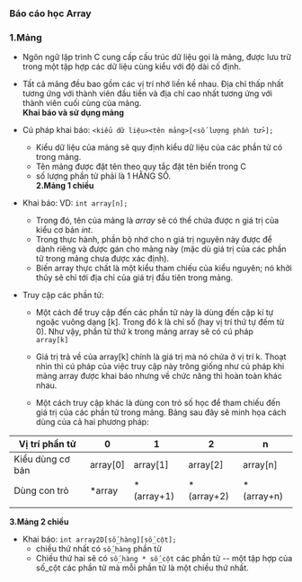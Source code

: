 ### Báo cáo học Array
### **1.Mảng**  
- Ngôn ngữ lập trình C cung cấp cấu trúc dữ liệu gọi là mảng, được lưu trữ trong một tập hợp các dữ liệu cùng kiểu với độ dài cố định.  
- Tất cả mảng đều bao gồm các vị trí nhớ liền kề nhau. Địa chỉ thấp nhất tương ứng với thành viên đầu tiền và địa chỉ cao nhất tương ứng với thành viên cuối cùng của mảng.  
**Khai báo và sử dụng mảng**  
- Cú pháp khai báo: ```<kiểu dữ liệu><tên mảng>[<số lượng phần tử>];```
    - Kiểu dữ liệu của mảng sẽ quy định kiểu dữ liệu của các phần tử có trong mảng.
    - Tên mảng được đặt tên theo quy tắc đặt tên biến trong C 
    -  số lượng phần tử phải là 1 HẰNG SỐ.  
**2.Mảng 1 chiều**
 
- Khai báo: VD: ```int array[n];```  
    - Trong đó, tên của mảng là *array* sẽ có thể chứa được n giá trị của kiểu cơ bản *int*. 
    - Trong thực hành, phần bộ nhớ cho n giá trị nguyên này được để dành riêng và được gán cho mảng này (mặc dù giá trị của các phần tử trong mảng chưa được xác định).   
    - Biến array thực chất là một kiểu tham chiếu của kiểu nguyên; nó khởi thủy sẽ chỉ tới địa chỉ của giá trị đầu tiên trong mảng.  
- Truy cập các phần tử:  
    - Một cách để truy cập đến các phần tử này là dùng đến cặp kí tự ngoặc vuông dạng [k]. Trong đó k là chỉ số (hay vị trí thứ tự đếm từ 0). Như vậy, phần tử thứ k trong mảng array sẽ có cú pháp    
        `array[k]`

   - Giá trị trả về của array[k] chính là giá trị mà nó chứa ở vị trí k. Thoạt nhìn thì cú pháp của việc truy cập này trông giống như cú pháp khi mảng array được khai báo nhưng về chức năng thì hoàn toàn khác nhau.  
    - Một cách truy cập khác là dùng con trỏ số học để tham chiếu đến giá trị của các phần tử trong mảng.
Bảng sau đây sẽ minh họa cách dùng của cả hai phương pháp:  

| Vị trí phần tử    | 0         | 1             | 2             | n             |
|------------------ |---------- |------------   |------------   |------------   |
| Kiểu dùng cơ bản  | array[0]  | array[1]      | array[2]      | array[n]      |
| Dùng con trỏ      | *array    | *(array+1)    | *(array+2)    | *(array+n)    |
|                   |           |               |               |               |  
 
**3.Mảng 2 chiều**  
- Khai báo: ```int array2D[số_hàng][số_cột];```  
    - chiều thứ nhất có ```số_hàng``` phần tử  
    -  Chiều thứ hai sẽ có ```số_hàng * số_cột``` các phần tử -- một tập hợp của số_cột các phần tử mà mỗi phần tử là một chiều thứ nhất. 
